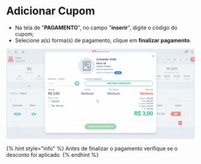 # Adicionar Cupom

* Na tela de "**PAGAMENTO**", no campo "**inserir**", digite o código do cupom;
* Selecione a(s) forma(s) de pagamento, clique em **finalizar pagamento**.

![](<../../.gitbook/assets/adicionar cupom.gif>)

{% hint style="info" %}
Antes de finalizar o pagamento verifique se o desconto foi aplicado.
{% endhint %}

